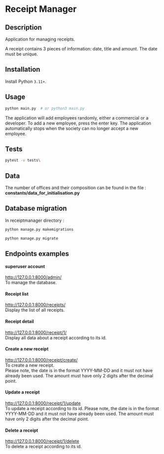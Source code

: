 # Receipt Manager

## Description
Application for managing receipts.

A receipt contains 3 pieces of information: date, title and amount.
The date must be unique.

## Installation

Install Python `3.11+`.

## Usage

```bash
python main.py  # or python3 main.py
```
The application will add employees randomly, either a commercial or a developer.
To add a new employee, press the enter key.
The application automatically stops when the society can no longer accept a new employee.

## Tests

```bash
pytest -v tests\
```

## Data

The number of offices and their composition can be found in the file :
**constants/data_for_initialisation.py**

## Database migration

In receiptmanager directory :
```bash
python manage.py makemigrations
```
```bash
python manage.py migrate
```

## Endpoints examples

#### superuser account

http://127.0.0.1:8000/admin/ </br>
To manage the database.

#### Receipt list

http://127.0.0.1:8000/receipts/ </br>
Display the list of all receipts.

#### Receipt detail

http://127.0.0.1:8000/receipt/1/ </br>
Display all data about a receipt according to its id.

#### Create a new receipt

http://127.0.0.1:8000/receipt/create/ </br>
To create a new receipt. </br>
Please note, the date is in the format YYYY-MM-DD 
and it must not have already been used. 
The amount must have only 2 digits after the decimal point.

#### Update a receipt

http://127.0.0.1:8000/receipt/1/update </br>
To update a receipt according to its id.
Please note, the date is in the format YYYY-MM-DD 
and it must not have already been used. 
The amount must have only 2 digits after the decimal point.

#### Delete a receipt

http://127.0.0.1:8000/receipt/1/delete </br>
To delete a receipt according to its id.

